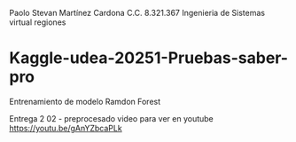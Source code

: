 Paolo Stevan Martínez Cardona
C.C. 8.321.367
Ingenieria de Sistemas virtual regiones

# Kaggle-udea-20251-Pruebas-saber-pro
Entrenamiento de modelo Ramdon Forest

Entrega 2 
02 - preprocesado
video para ver en youtube
https://youtu.be/gAnYZbcaPLk


